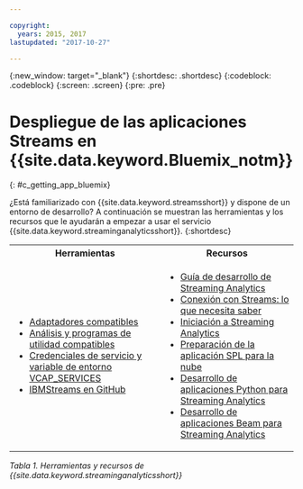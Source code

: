 ```yaml
---

copyright:
  years: 2015, 2017
lastupdated: "2017-10-27"

---
```


<!-- Attribute definitions -->
{:new_window: target="_blank"}
{:shortdesc: .shortdesc}
{:codeblock: .codeblock}
{:screen: .screen}
{:pre: .pre}

# Despliegue de las aplicaciones Streams en {{site.data.keyword.Bluemix_notm}}
{: #c_getting_app_bluemix}


 ¿Está familiarizado con {{site.data.keyword.streamsshort}} y dispone de un entorno de desarrollo? A continuación se muestran las herramientas y los recursos que le ayudarán a empezar a usar el servicio {{site.data.keyword.streaminganalyticsshort}}.
{:shortdesc}

<table summary="Esta tabla proporciona una lista de herramientas y recursos necesarios para desarrollar y desplegar las aplicaciones {{site.data.keyword.streamsshort}}.">
  <tr>
    <th>Herramientas<br></th>
    <th>Recursos<br></th>
  </tr>
  <tr>
    <td>
      <ul>
        <li><a href="/docs/services/StreamingAnalytics/c_compatible_adapters.html" target="_blank">Adaptadores compatibles</a><br></li>
        <li><a href="/docs/services/StreamingAnalytics/c_analytics_utilities.html" target="_blank">Análisis y programas de utilidad compatibles</a><br></li>
        <li><a href="/docs/services/StreamingAnalytics/r_vcap_services.html#r_vcap_services" target="_blank">Credenciales de servicio y variable de entorno VCAP_SERVICES</a><br></li>
         <li><a href="https://github.com/IBMStreams" target="_blank">IBMStreams en
GitHub</a><br></li>
      </ul>    
    </td>
    <td>
      <ul>
        <li><a href="https://developer.ibm.com/streamsdev/docs/bluemix-streaming-analytics-development-guide/" target="_blank">Guía de desarrollo de Streaming Analytics</a><br></li>
        <li><a href="https://www.ibm.com/blogs/bluemix/2017/02/connecting-to-streams/" target="_blank">Conexión con Streams: lo que necesita saber</a><br></li>
        <li><a href="/docs/services/StreamingAnalytics/index.html" target="_blank">Iniciación a Streaming Analytics</a><br></li>
        <li><a href="https://developer.ibm.com/streamsdev/docs/getting-spl-application-ready-cloud" target="_blank">Preparación de la aplicación SPL para la nube</a><br></li>
        <li><a href="/docs/services/StreamingAnalytics/t_develop_apps_python.html#t_develop_apps_python" target="_blank">Desarrollo de aplicaciones Python para Streaming Analytics</a><br></li>
        <li><a href="/docs/services/StreamingAnalytics/develop_beam_apps.html" target="_blank">Desarrollo de aplicaciones Beam para Streaming Analytics</a><br></li>
      </ul>    
    </td>
  </tr>
</table>

*Tabla 1. Herramientas y recursos de {{site.data.keyword.streaminganalyticsshort}}*
